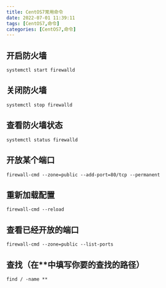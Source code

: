 ```yaml
---
title: CentOS7常用命令
date: 2022-07-01 11:39:11
tags: [CentOS7,命令]
categories: [CentOS7,命令]
---
```

## 开启防火墙
```shell
systemctl start firewalld
```
## 关闭防火墙
```shell
systemctl stop firewalld
```
## 查看防火墙状态
```shell
systemctl status firewalld 
```
## 开放某个端口
```shell
firewall-cmd --zone=public --add-port=80/tcp --permanent
```
## 重新加载配置
```shell
firewall-cmd --reload
```
## 查看已经开放的端口
```shell
firewall-cmd --zone=public --list-ports
```
## 查找（在**中填写你要的查找的路径）
```shell
find / -name **
```
